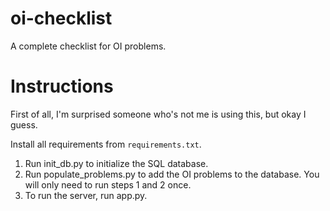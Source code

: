 # oi-checklist
A complete checklist for OI problems.

# Instructions

First of all, I'm surprised someone who's not me is using this, but okay I guess.

Install all requirements from `requirements.txt`.

1. Run init_db.py to initialize the SQL database.
2. Run populate_problems.py to add the OI problems to the database. You will only need to run steps 1 and 2 once.
3. To run the server, run app.py.